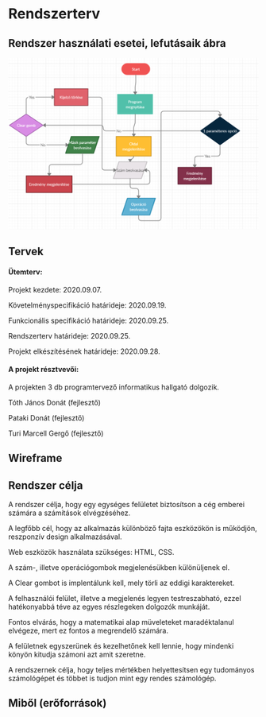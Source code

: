 Rendszerterv
============


## Rendszer használati esetei, lefutásaik ábra
![A diagram.](./images/Ábra.PNG)

## Tervek

#### Ütemterv:
Projekt kezdete: 2020.09.07.

Követelményspecifikáció határideje: 2020.09.19.

Funkcionális specifikáció határideje: 2020.09.25.

Rendszerterv határideje: 2020.09.25.

Projekt elkészítésének határideje: 2020.09.28.

#### A projekt résztvevői:
A projekten 3 db programtervező informatikus hallgató dolgozik.

Tóth János Donát (fejlesztő)

Pataki Donát (fejlesztő)

Turi Marcell Gergő (fejlesztő)

## Wireframe



## Rendszer célja

A rendszer célja, hogy egy egységes felületet biztosítson a cég emberei számára a számítások elvégzéséhez.

A legfőbb cél, hogy az alkalmazás különböző fajta eszközökön is működjön, reszponzív design alkalmazásával.

Web eszközök használata szükséges: HTML, CSS.

A szám-, illetve operációgombok megjelenésükben különüljenek el.

A  Clear gombot is implentálunk kell, mely törli az eddigi karaktereket. 

A felhasználói felület, illetve a megjelenés legyen testreszabható, ezzel hatékonyabbá téve az egyes részlegeken dolgozók munkáját.
 
Fontos elvárás, hogy a matematikai alap müveleteket maradéktalanul elvégeze, mert ez  fontos a megrendelő számára.

A felületnek egyszerünek és kezelhetőnek kell lennie, hogy mindenki könyön kitudja számoni azt amit szeretne. 

A rendszernek célja, hogy teljes mértékben helyettesítsen egy tudományos számológépet és többet is tudjon mint egy rendes számológép. 

## Miből (erőforrások)
